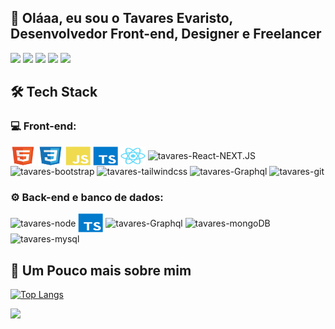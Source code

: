 ## 👋 Oláaa, eu sou o Tavares Evaristo, Desenvolvedor Front-end, Designer e Freelancer
<div> 
   <a href="https://www.facebook.com/profile.php?id=100074407205942" target="_blank"><img src="https://img.shields.io/badge/Facebook-1877F2?style=for-the-badge&logo=facebook&logoColor=white" target="_blank"></a>
  <a href="https://instagram.com/tavares_evaristo?igshid=YmMyMTA2M2Y=" target="_blank"><img  src="https://img.shields.io/badge/-Instagram-%23E4405F?style=for-the-badge&logo=instagram&logoColor=white" target="_blank"></a>
 <a href="https://discord.gg/wagxzStdcR" target="_blank"><img src="https://img.shields.io/badge/Discord-7289DA?style=for-the-badge&logo=discord&logoColor=white" target="_blank"></a>
  <a href = "tavaresevaristo07@gmail.com"><img src="https://img.shields.io/badge/-Gmail-%23333?style=for-the-badge&logo=gmail&logoColor=white" target="_blank"></a>
  <a href="https://www.linkedin.com/in/tavares-evaristo-62a3bb25a" target="_blank"><img src="https://img.shields.io/badge/-LinkedIn-%230077B5?style=for-the-badge&logo=linkedin&logoColor=white" target="_blank"></a> 
</div>

 ## 🛠  Tech Stack
<div style="display: inline_block">
  <h3>💻 Front-end:</h3> 
  
   <img align="center" alt="tavares-HTML" height="30" width="40" src="https://raw.githubusercontent.com/devicons/devicon/master/icons/html5/html5-original.svg">
  
   <img align="center" alt="tavares-CSS" height="30" width="40" src="https://raw.githubusercontent.com/devicons/devicon/master/icons/css3/css3-original.svg">
 
   <img align="center" alt="tavares-Js" height="30" width="40" src="https://raw.githubusercontent.com/devicons/devicon/master/icons/javascript/javascript-plain.svg">
  
   <img align="center" alt="tavares-Ts" height="30" width="40" src="https://raw.githubusercontent.com/devicons/devicon/master/icons/typescript/typescript-plain.svg">
   
   <img align="center" alt="tavares-React" height="30" width="40" src="https://raw.githubusercontent.com/devicons/devicon/master/icons/react/react-original.svg">
   
   <img align="center" alt="tavares-React-NEXT.JS" height="30" width="40" src="https://cdn.jsdelivr.net/gh/devicons/devicon/icons/nextjs/nextjs-line.svg">
  
   <img align="center" alt="tavares-bootstrap" height="30" width="40" src="https://cdn.jsdelivr.net/gh/devicons/devicon/icons/bootstrap/bootstrap-original.svg">
  
   <img align="center" alt="tavares-tailwindcss" height="90" width="90" src="https://cdn.jsdelivr.net/gh/devicons/devicon/icons/tailwindcss/tailwindcss-original-wordmark.svg" />
  
 <img align="center" alt="tavares-Graphql" height="40" width="50" src="https://cdn.jsdelivr.net/gh/devicons/devicon/icons/graphql/graphql-plain-wordmark.svg" /> 
  
   <img align="center" alt="tavares-git" color="white" height="50" width="50" src="https://cdn.jsdelivr.net/gh/devicons/devicon/icons/git/git-original-wordmark.svg" />
</div>

  <h3>⚙️ Back-end e banco de dados: </h3>
<div>
  <img align="center" alt="tavares-node" color="white" height="70" width="70" src="https://cdn.jsdelivr.net/gh/devicons/devicon/icons/nodejs/nodejs-original-wordmark.svg" />
 
   <img align="center" alt="tavares-Ts" height="30" width="40" src="https://raw.githubusercontent.com/devicons/devicon/master/icons/typescript/typescript-plain.svg">
  
   <img align="center" alt="tavares-Graphql" height="40" width="50" src="https://cdn.jsdelivr.net/gh/devicons/devicon/icons/graphql/graphql-plain-wordmark.svg" /> 
 
   <img align="center" alt="tavares-mongoDB" color="white" height="50" width="50" src="https://cdn.jsdelivr.net/gh/devicons/devicon/icons/mongodb/mongodb-original-wordmark.svg" />

   <img align="center" alt="tavares-mysql" color="white" height="60" width="60" src="https://cdn.jsdelivr.net/gh/devicons/devicon/icons/mysql/mysql-plain-wordmark.svg" />
</div>

## 🚀 Um Pouco mais sobre mim
   [![Top Langs](https://github-readme-stats.vercel.app/api/top-langs/?username=tavaresevaristo&layout=compact)](https://github.com/tavaresevaristo/github-readme-stats) 

  <picture>
<source 
  srcset="https://github-readme-stats.vercel.app/api?username=tavaresevaristo&show_icons=true&theme=dracula"
  media="(prefers-color-scheme: dark)"
/>
<source
  srcset="https://github-readme-stats.vercel.app/api?username=tavaresevaristo&show_icons=true"
  media="(prefers-color-scheme: light), (prefers-color-scheme: no-preference)"
/>
<img src="https://github-readme-stats.vercel.app/api?username=tavaresevaristo&show_icons=true" />
</picture>
